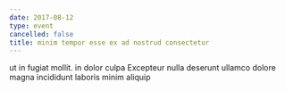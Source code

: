 ```yaml
---
date: 2017-08-12
type: event
cancelled: false
title: minim tempor esse ex ad nostrud consectetur
---
```

ut in fugiat mollit. in dolor culpa Excepteur nulla deserunt ullamco dolore magna incididunt laboris minim aliquip